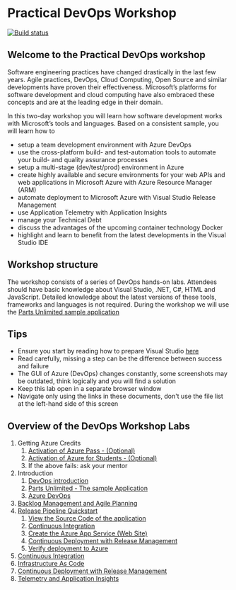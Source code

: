 # Practical DevOps Workshop

[![Build status](https://dev.azure.com/delta-n/Delta-N%20Team%20DevOps/_apis/build/status/PracticalDevOps/PracticalDevOps.CI)](https://dev.azure.com/delta-n/Delta-N%20Team%20DevOps/_build/latest?definitionId=-1)

## Welcome to the Practical DevOps workshop

Software engineering practices have changed drastically in the last few years. Agile practices, DevOps, Cloud Computing, Open Source and similar developments have proven their effectiveness. Microsoft’s platforms for software development and cloud computing have also embraced these concepts and are at the leading edge in their domain.

In this two-day workshop you will learn how software development works with Microsoft’s tools and languages. Based on a consistent sample, you will learn how to

* setup a team development environment with Azure DevOps
* use the cross-platform build- and test-automation tools to automate your build- and quality assurance processes
* setup a multi-stage (dev/test/prod) environment in Azure
* create highly available and secure environments for your web APIs and web applications in Microsoft Azure with Azure Resource Manager (ARM)
* automate deployment to Microsoft Azure with Visual Studio Release Management
* use Application Telemetry with Application Insights
* manage your Technical Debt
* discuss the advantages of the upcoming container technology Docker
* highlight and learn to benefit from the latest developments in the Visual Studio IDE

## Workshop structure

The workshop consists of a series of DevOps hands-on labs. Attendees should have basic knowledge about Visual Studio, .NET, C#, HTML and JavaScript. Detailed knowledge about the latest versions of these tools, frameworks and languages is not required.
During the workshop we will use the [Parts Unlimited sample application](docs/PartsUnlimited/LabDescription.md)

## Tips

* Ensure you start by reading how to prepare Visual Studio [here](docs/VisualStudioPreps.md)
* Read carefully, missing a step can be the difference between success and failure
* The GUI of Azure (DevOps) changes constantly, some screenshots may be outdated, think logically and you will find a solution
* Keep this lab open in a separate browser window
* Navigate only using the links in these documents, don't use the file list at the left-hand side of this screen

## Overview of the DevOps Workshop Labs

1. Getting Azure Credits
	1. [Activation of Azure Pass - (Optional)](docs/Setup/AzurePass.md)
	2. [Activation of Azure for Students - (Optional)](docs/Setup/AzureForStudents.md)
	3. If the above fails: ask your mentor
2. Introduction
    1. [DevOps introduction](docs/DevOps/LabDescription.md)
    2. [Parts Unlimited - The sample Application](docs/PartsUnlimited/LabDescription.md)
    3. [Azure DevOps](docs/VSTS/LabDescription.md)
3. [Backlog Management and Agile Planning](docs/BacklogManagement/LabDescription.md)
4. [Release Pipeline Quickstart](docs/Intro_Release_Pipeline/LabDescription.md)
	1. [View the Source Code of the application](docs/Intro_Release_Pipeline/EXPLORE-SOURCE-CODE.md)
	2. [Continuous Integration](docs/Intro_Release_Pipeline/CONTINUOUS-INTEGRATION.md)
	3. [Create the Azure App Service (Web Site)](docs/Intro_Release_Pipeline/AZURE-APPSERVICE.md)
	4. [Continuous Deployment with Release Management](docs/Intro_Release_Pipeline/RELEASE-MANAGEMENT.md)
	5. [Verify deployment to Azure](docs/Intro_Release_Pipeline/VERIFY-DEPLOYMENT.md)
5. [Continuous Integration](docs/Continuous_Integration/LabDescription.md)
6. [Infrastructure As Code](docs/Infrastructure_as_code/LabDescription.md)
7. [Continuous Deployment with Release Management](docs/Continuous_Deployment/LabDescription.md)
8. [Telemetry and Application Insights](docs/User_Telemetry_APM_With_App_Insights/LabDescription.md)